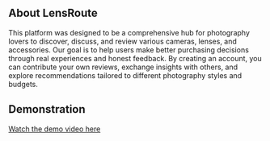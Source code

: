 ## About LensRoute

This platform was designed to be a comprehensive hub for photography lovers to discover, discuss, and review various cameras, lenses, and accessories. Our goal is to help users make better purchasing decisions through real experiences and honest feedback. By creating an account, you can contribute your own reviews, exchange insights with others, and explore recommendations tailored to different photography styles and budgets.

## Demonstration
[Watch the demo video here](https://youtu.be/b2iLUMvu6HY)
